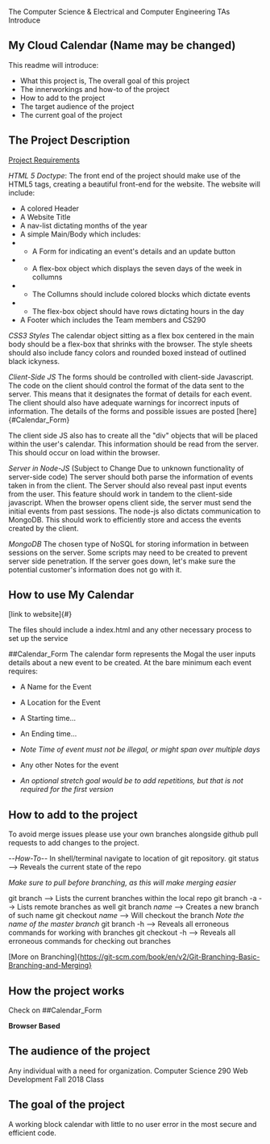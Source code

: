 The Computer Science & Electrical and Computer Engineering TAs Introduce

## My Cloud Calendar (Name may be changed)

This readme will introduce:
*	What this project is, The overall goal of this project
*	The innerworkings and how-to of the project
*	How to add to the project
*	The target audience of the project
*	The current goal of the project

## The Project Description

[Project Requirements](https://docs.google.com/document/d/1dMv_TcO9pJf3KbpkMrkhCeSZ0pWolj0t0k_uR6e-ufs/edit#)

*HTML 5 Doctype*:
The front end of the project should make use of the HTML5 tags, creating a beautiful front-end for the website.
The website will include:
*   A colored Header
*   A Website Title
*   A nav-list dictating months of the year
*   A simple Main/Body which includes:
*   *   A Form for indicating an event's details and an update button
*   *   A flex-box object which displays the seven days of the week in collumns
*   *   The Collumns should include colored blocks which dictate events
*   *   The flex-box object should have rows dictating hours in the day
*   A Footer which includes the Team members and CS290

*CSS3 Styles*
The calendar object sitting as a flex box centered in the main body should be a flex-box that shrinks with
the browser. The style sheets should also include fancy colors and rounded boxed instead of outlined black
ickyness.

*Client-Side JS*
The forms should be controlled with client-side Javascript. The code on the client should control the format
of the data sent to the server. This means that it designates the format of details for each event. The client
should also have adequate warnings for incorrect inputs of information. The details of the forms and possible
issues are posted [here]{#Calendar_Form}

The client side JS also has to create all the "div" objects that will be placed within the user's calendar. This
information should be read from the server. This should occur on load within the browser.

*Server in Node-JS* (Subject to Change Due to unknown functionality of server-side code)
The server should both parse the information of events taken in from the client. The Server should also reveal
past input events from the user. This feature should work in tandem to the client-side javascript. When the browser
opens client side, the server must send the initial events from past sessions. The node-js also dictats communication
to MongoDB. This should work to efficiently store and access the events created by the client.

*MongoDB*
The chosen type of NoSQL for storing information in between sessions on the server. Some scripts may need to be
created to prevent server side penetration. If the server goes down, let's make sure the potential customer's
information does not go with it.

## How to use My Calendar

[link to website]{#}

The files should include a index.html and any other necessary process to set up the service

##Calendar_Form
The calendar form represents the Mogal the user inputs details about a new event to be created.
At the bare minimum each event requires:
*   A Name for the Event
*   A Location for the Event
*   A Starting time...
*   An Ending time...
*   *Note Time of event must not be illegal, or might span over multiple days*

*   Any other Notes for the event
*   *An optional stretch goal would be to add repetitions, but that is not required for the first version*


## How to add to the project

To avoid merge issues please use your own branches alongside
github pull requests to add changes to the project.

--*How-To*--
In shell/terminal navigate to location of git repository.
git status        --> Reveals the current state of the repo

*Make sure to pull before branching, as this will make merging easier*

git branch          --> Lists the current branches within the local repo
git branch -a       --> Lists remote branches as well
git branch *name*   --> Creates a new branch of such name
git checkout *name* --> Will checkout the branch *Note the name of the master branch*
git branch -h       --> Reveals all erroneous commands for working with branches
git checkout -h     --> Reveals all erroneous commands for checking out branches

[More on Branching]{https://git-scm.com/book/en/v2/Git-Branching-Basic-Branching-and-Merging}

## How the project works
Check on ##Calendar_Form

**Browser Based**

## The audience of the project

Any individual with a need for organization.
Computer Science 290 Web Development Fall 2018 Class

## The goal of the project

A working block calendar with little to no user error in the most secure and efficient code.
